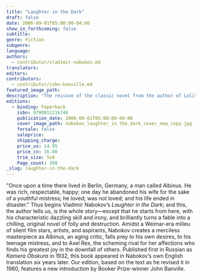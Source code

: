 ```yaml
---
title: "Laughter in the Dark"
draft: false
date: 2006-09-01T05:00:00-04:00
show_in_forthcoming: false
subtitle:
genre: Fiction
subgenre:
language:
authors:
  - contributor/vladimir-nabokov.md
translators:
editors:
contributors:
  - contributor/john-banville.md
featured_image_path:
description: "The reissue of the classic novel from the author of Lolita which brilliantly portrays one man's ruin through love and betrayal. "
editions:
  - binding: Paperback
    isbn: 9780811216746
    publication_date: 2006-09-01T05:00:00-04:00
    cover_image_path: nabokov_laughter_in_the_dark_cover_new_copy.jpg
    forsale: false
    saleprice:
    shipping_charge:
    price_us: 14.95
    price_cn: 16.00
    trim_size: 5x8
    Page_count: 308
_slug: laughter-in-the-dark
---
```


"Once upon a time there lived in Berlin, Germany, a man called Albinus. He was rich, respectable, happy; one day he abandoned his wife for the sake of a youthful mistress; he loved; was not loved; and his life ended in disaster." Thus begins Vladimir Nabokov’s _Laughter in the Dark_; and this, the author tells us, is the whole story—except that he starts from here, with his characteristic dazzling skill and irony, and brilliantly turns a fable into a chilling, original novel of folly and destruction. Amidst a Weimar-era milieu of silent film stars, artists, and aspirants, Nabokov creates a merciless masterpiece as Albinus, an aging critic, falls prey to his own desires, to his teenage mistress, and to Axel Rex, the scheming rival for her affections who finds his greatest joy in the downfall of others. Published first in Russian as _Kamera Obskura_ in 1932, this book appeared in Nabokov’s own English translation six years later. Our edition, based on the text as he revised it in 1960, features a new introduction by Booker Prize-winner John Banville.

